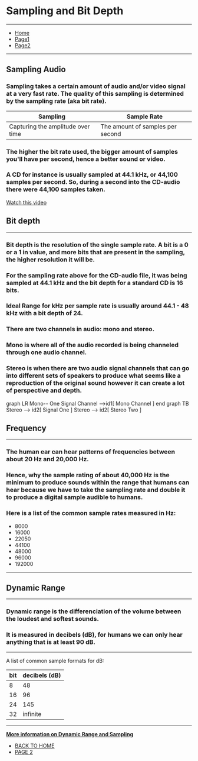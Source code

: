 #  __Sampling and Bit Depth__ 
---

* [Home](https://github.com/haleyheidenreich/Digital_Tutorial/tree/master/Documents/FALL%202018/Digital%20Multimedia/Final_Tutorial/README.md)
* [Page1](https://github.com/haleyheidenreich/Digital_Tutorial/tree/master/Documents/FALL%202018/Digital%20Multimedia/Final_Tutorial/pg1.md)
* [Page2](https://github.com/haleyheidenreich/Digital_Tutorial/tree/master/Documents/FALL%202018/Digital%20Multimedia/Final_Tutorial/pg2.md)

---
## __Sampling Audio__

### Sampling takes a certain amount of audio and/or video signal at a very fast rate. The quality of this sampling is determined by the sampling rate (aka bit rate). 

| Sampling | Sample Rate |
| --- | ---|
| Capturing the amplitude over time | The amount of samples per second |

### The higher the bit rate used, the bigger amount of samples you'll have per second, hence a better sound or video. 
### A CD for instance is usually sampled at 44.1 kHz, or 44,100 samples per second. So, during a second into the CD-audio there were 44,100 samples taken. 

[Watch this video](https://www.youtube.com/watch?v=BNVVq-iVPy8)

## __Bit depth__ 
---
### Bit depth is the resolution of the single sample rate. A bit is a 0 or a 1 in value, and more bits that are present in the sampling, the higher resolution it will be. 

### For the sampling rate above for the CD-audio file, it was being sampled at 44.1 kHz and the bit depth for a standard CD is 16 bits. 

### **Ideal Range** for kHz per sample rate is usually around 44.1 - 48 kHz with a bit depth of 24.
### There are two channels in audio: mono and stereo. 
### Mono is where all of the audio recorded is being channeled through one audio channel. 
### Stereo is when there are two audio signal channels that can go into different sets of speakers to produce what seems like a reproduction of the original sound however it can create a lot of perspective and depth. 

graph LR
Mono-- One Signal Channel -->id1[ Mono Channel ]
end
graph TB
Stereo --> id2[ Signal One ]
Stereo --> id2[ Stereo Two ]

## __Frequency__
---
### The human ear can hear patterns of frequencies between about 20 Hz and 20,000 Hz. 
### Hence, why the sample rating of about 40,000 Hz is the minimum to produce sounds within the range that humans can hear because we have to take the sampling rate and double it to produce a digital sample audible to humans. 
### Here is a list of the common sample rates measured in Hz:
* 8000
* 16000 
* 22050 
* 44100 
* 48000 
* 96000 
* 192000
---
## __Dynamic Range__ 
---
### Dynamic range is the differenciation of the volume between the loudest and softest sounds.
### It is measured in decibels (**dB**), for humans we can only hear anything that is at least 90 dB. 
---
A list of common sample formats for dB:

| bit | decibels (**dB**) |
| --- | --- |
| 8 | 48 |
|16 | 96 |
| 24 | 145 |
| 32 | infinite | 

---

[**More information on Dynamic Range and Sampling**](https://manual.audacityteam.org/man/digital_audio.html)

* [BACK TO HOME](https://github.com/haleyheidenreich/Digital_Tutorial/tree/master/Documents/FALL%202018/Digital%20Multimedia/Final_Tutorial/README.md)
* [PAGE 2](https://github.com/haleyheidenreich/Digital_Tutorial/tree/master/Documents/FALL%202018/Digital%20Multimedia/Final_Tutorial/pg2.md)




